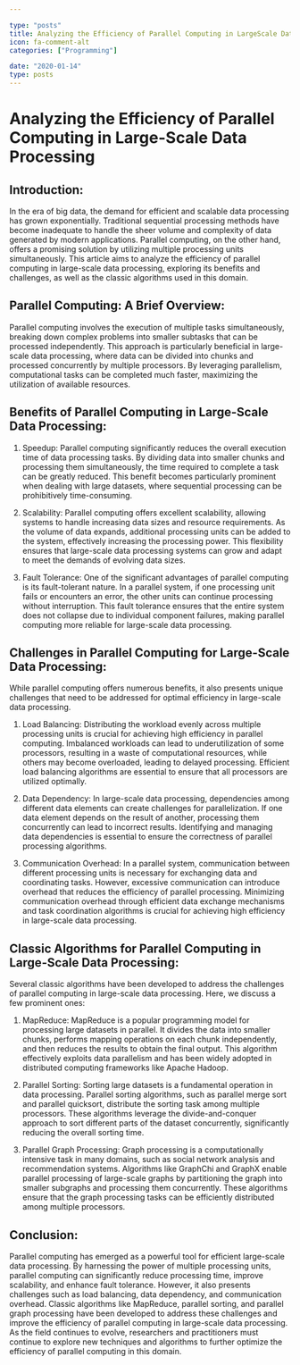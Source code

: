 ```yaml
---

type: "posts"
title: Analyzing the Efficiency of Parallel Computing in LargeScale Data Processing
icon: fa-comment-alt
categories: ["Programming"]

date: "2020-01-14"
type: posts
---
```





# Analyzing the Efficiency of Parallel Computing in Large-Scale Data Processing

## Introduction:
In the era of big data, the demand for efficient and scalable data processing has grown exponentially. Traditional sequential processing methods have become inadequate to handle the sheer volume and complexity of data generated by modern applications. Parallel computing, on the other hand, offers a promising solution by utilizing multiple processing units simultaneously. This article aims to analyze the efficiency of parallel computing in large-scale data processing, exploring its benefits and challenges, as well as the classic algorithms used in this domain.

## Parallel Computing: A Brief Overview:
Parallel computing involves the execution of multiple tasks simultaneously, breaking down complex problems into smaller subtasks that can be processed independently. This approach is particularly beneficial in large-scale data processing, where data can be divided into chunks and processed concurrently by multiple processors. By leveraging parallelism, computational tasks can be completed much faster, maximizing the utilization of available resources.

## Benefits of Parallel Computing in Large-Scale Data Processing:
1. Speedup: Parallel computing significantly reduces the overall execution time of data processing tasks. By dividing data into smaller chunks and processing them simultaneously, the time required to complete a task can be greatly reduced. This benefit becomes particularly prominent when dealing with large datasets, where sequential processing can be prohibitively time-consuming.

2. Scalability: Parallel computing offers excellent scalability, allowing systems to handle increasing data sizes and resource requirements. As the volume of data expands, additional processing units can be added to the system, effectively increasing the processing power. This flexibility ensures that large-scale data processing systems can grow and adapt to meet the demands of evolving data sizes.

3. Fault Tolerance: One of the significant advantages of parallel computing is its fault-tolerant nature. In a parallel system, if one processing unit fails or encounters an error, the other units can continue processing without interruption. This fault tolerance ensures that the entire system does not collapse due to individual component failures, making parallel computing more reliable for large-scale data processing.

## Challenges in Parallel Computing for Large-Scale Data Processing:
While parallel computing offers numerous benefits, it also presents unique challenges that need to be addressed for optimal efficiency in large-scale data processing.

1. Load Balancing: Distributing the workload evenly across multiple processing units is crucial for achieving high efficiency in parallel computing. Imbalanced workloads can lead to underutilization of some processors, resulting in a waste of computational resources, while others may become overloaded, leading to delayed processing. Efficient load balancing algorithms are essential to ensure that all processors are utilized optimally.

2. Data Dependency: In large-scale data processing, dependencies among different data elements can create challenges for parallelization. If one data element depends on the result of another, processing them concurrently can lead to incorrect results. Identifying and managing data dependencies is essential to ensure the correctness of parallel processing algorithms.

3. Communication Overhead: In a parallel system, communication between different processing units is necessary for exchanging data and coordinating tasks. However, excessive communication can introduce overhead that reduces the efficiency of parallel processing. Minimizing communication overhead through efficient data exchange mechanisms and task coordination algorithms is crucial for achieving high efficiency in large-scale data processing.

## Classic Algorithms for Parallel Computing in Large-Scale Data Processing:
Several classic algorithms have been developed to address the challenges of parallel computing in large-scale data processing. Here, we discuss a few prominent ones:

1. MapReduce: MapReduce is a popular programming model for processing large datasets in parallel. It divides the data into smaller chunks, performs mapping operations on each chunk independently, and then reduces the results to obtain the final output. This algorithm effectively exploits data parallelism and has been widely adopted in distributed computing frameworks like Apache Hadoop.

2. Parallel Sorting: Sorting large datasets is a fundamental operation in data processing. Parallel sorting algorithms, such as parallel merge sort and parallel quicksort, distribute the sorting task among multiple processors. These algorithms leverage the divide-and-conquer approach to sort different parts of the dataset concurrently, significantly reducing the overall sorting time.

3. Parallel Graph Processing: Graph processing is a computationally intensive task in many domains, such as social network analysis and recommendation systems. Algorithms like GraphChi and GraphX enable parallel processing of large-scale graphs by partitioning the graph into smaller subgraphs and processing them concurrently. These algorithms ensure that the graph processing tasks can be efficiently distributed among multiple processors.

## Conclusion:
Parallel computing has emerged as a powerful tool for efficient large-scale data processing. By harnessing the power of multiple processing units, parallel computing can significantly reduce processing time, improve scalability, and enhance fault tolerance. However, it also presents challenges such as load balancing, data dependency, and communication overhead. Classic algorithms like MapReduce, parallel sorting, and parallel graph processing have been developed to address these challenges and improve the efficiency of parallel computing in large-scale data processing. As the field continues to evolve, researchers and practitioners must continue to explore new techniques and algorithms to further optimize the efficiency of parallel computing in this domain.
